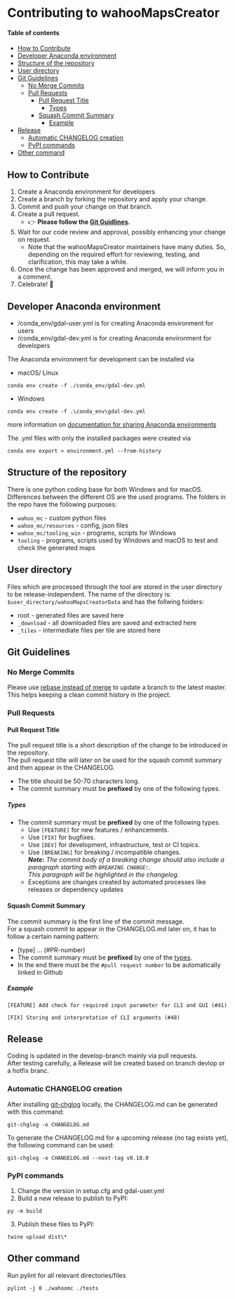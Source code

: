 # Contributing to wahooMapsCreator <!-- omit in toc --> 

#### Table of contents <!-- omit in toc --> 
- [How to Contribute](#how-to-contribute)
- [Developer Anaconda environment](#developer-anaconda-environment)
- [Structure of the repository](#structure-of-the-repository)
- [User directory](#user-directory)
- [Git Guidelines](#git-guidelines)
  - [No Merge Commits](#no-merge-commits)
  - [Pull Requests](#pull-requests)
    - [Pull Request Title](#pull-request-title)
      - [Types](#types)
    - [Squash Commit Summary](#squash-commit-summary)
      - [Example](#example)
- [Release](#release)
  - [Automatic CHANGELOG creation](#automatic-changelog-creation)
  - [PyPI commands](#pypi-commands)
- [Other command](#other-command)

## How to Contribute
1. Create a Anaconda environment for developers
2. Create a branch by forking the repository and apply your change.
3. Commit and push your change on that branch.
4. Create a pull request.
    - 👉 **Please follow the [Git Guidlines](#Git-Guidelines).**
5. Wait for our code review and approval, possibly enhancing your change on request.
    - Note that the wahooMapsCreator maintainers have many duties. So, depending on the required effort for reviewing, testing, and clarification, this may take a while.
6. Once the change has been approved and merged, we will inform you in a comment.
7. Celebrate! 🎉

## Developer Anaconda environment 
- /conda_env/gdal-user.yml is for creating Anaconda environment for users
- /conda_env/gdal-dev.yml is for creating Anaconda environment for developers

The Anaconda environment for development can be installed via

  - macOS/ Linux
```
conda env create -f ./conda_env/gdal-dev.yml
```
  - Windows
```
conda env create -f .\conda_env\gdal-dev.yml 
```

more information on [documentation for sharing Anaconda environments](https://conda.io/projects/conda/en/latest/user-guide/tasks/manage-environments.html#exporting-an-environment-file-across-platforms)

The .yml files with only the installed packages were created via
```
conda env export > environment.yml --from-history
```

## Structure of the repository
There is one python coding base for both Windows and for macOS.
Differences between the different OS are the used programs.
The folders in the repo have the following purposes:
- `wahoo_mc` - custom python files
- `wahoo_mc/resources` - config, json files
- `wahoo_mc/tooling_win` - programs, scripts for Windows
- `tooling` - programs, scripts used by Windows and macOS to test and check the generated maps

## User directory
Files which are processed through the tool are stored in the user directory to be release-independent. The name of the directory is: `$user_directory/wahooMapsCreatorData` and has the follwing folders:
- root - generated files are saved here
- `_download` - all downloaded files are saved and extracted here
- `_tiles` - intermediate files per tile are stored here

## Git Guidelines
### No Merge Commits
Please use [rebase instead of merge](https://www.atlassian.com/git/tutorials/merging-vs-rebasing) to update a branch to the latest master. This helps keeping a clean commit history in the project.

### Pull Requests
#### Pull Request Title
The pull request title is a short description of the change to be introduced in the repository.  
The pull request tilte will later on be used for the squash commit summary and then appear in the CHANGELOG.
- The title should be 50-70 characters long.
- The commit summary must be **prefixed** by one of the following types.

##### Types
- The commit summary must be **prefixed** by one of the following types.
    + Use `[FEATURE]` for new features / enhancements.
    + Use `[FIX]` for bugfixes.
    + Use `[DEV]` for development, infrastructure, test or CI topics.
    + Use `[BREAKING]` for breaking / incompatible changes.  
      _**Note:** The commit body of a breaking change should also include a paragraph starting with `BREAKING CHANGE:`.  
      This paragraph will be highlighted in the changelog._
    + Exceptions are changes created by automated processes like releases or dependency updates

#### Squash Commit Summary
The commit summary is the first line of the commit message.  
For a squash commit to appear in the CHANGELOG.md later on, it has to follow a certain naming pattern:
- [type] ... (#PR-number)
- The commit summary must be **prefixed** by one of the [types](#Types).
- In the end there must be the `#pull request number` to be automatically linked in Github

##### Example
```
[FEATURE] Add check for required input parameter for CLI and GUI (#41)
```
```
[FIX] Storing and interpretation of CLI arguments (#48)
```
## Release
Coding is updated in the develop-branch mainly via pull requests.  
After testing carefully, a Release will be created based on branch devlop or a hotfix branc.

### Automatic CHANGELOG creation 
After installing [git-chglog](https://github.com/git-chglog/git-chglog) locally, the CHANGELOG.md can be generated with this command:  
```
git-chglog -o CHANGELOG.md
```

To generate the CHANGELOG.md for a upcoming release (no tag exists yet), the following command can be used:  
```
git-chglog -o CHANGELOG.md --next-tag v0.10.0
```

### PyPI commands
1. Change the version in setup.cfg and gdal-user.yml
2. Build a new release to publish to PyPI:  
```
py -m build
```
3. Publish these files to PyPI:  
```
twine upload dist\*
```

## Other command
Run pylint for all relevant directories/files
```
pylint -j 0 ./wahoomc ./tests
```